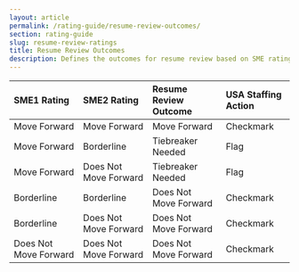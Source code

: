 ```yaml
---
layout: article
permalink: /rating-guide/resume-review-outcomes/
section: rating-guide
slug: resume-review-ratings
title: Resume Review Outcomes
description: Defines the outcomes for resume review based on SME ratings and how to indicate that outcome in USA Staffing.
---
```


| SME1 Rating | SME2 Rating | Resume Review Outcome | USA Staffing Action |
| :--- | :--- | :--- | :--- |
| Move Forward | Move Forward | Move Forward | Checkmark |
| Move Forward | Borderline | Tiebreaker Needed | Flag |
| Move Forward | Does Not Move Forward | Tiebreaker Needed | Flag |
| Borderline | Borderline | Does Not Move Forward | Checkmark |
| Borderline | Does Not Move Forward | Does Not Move Forward | Checkmark |
| Does Not Move Forward | Does Not Move Forward | Does Not Move Forward | Checkmark |
